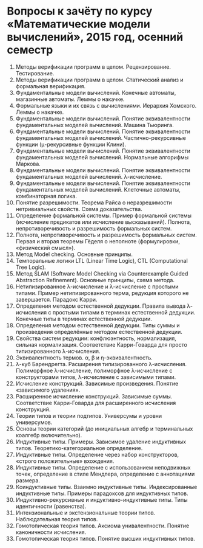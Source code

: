 # Вопросы к зачёту по курсу «Математические модели вычислений», 2015 год, осенний семестр

1. Методы верификации программ в целом. Рецензирование. Тестирование.
2. Методы верификации программ в целом. Статический анализ и формальная верификация.
3. Фундаментальные модели вычислений. Конечные автоматы, магазинные автоматы. Леммы о накачке.
4. Формальные языки и их связь с вычислениями. Иерархия Хомского. Леммы о накачке.
5. Фундаментальные модели вычислений. Понятие эквивалентности фундаментальных моделей вычислений. Машина Тьюринга.
6. Фундаментальные модели вычислений. Понятие эквивалентности фундаментальных моделей вычислений. Частично-рекурсивные функции (μ-рекурсивные функции Клини).
7. Фундаментальные модели вычислений. Понятие эквивалентности фундаментальных моделей вычислений. Нормальные алгорифмы Маркова.
8. Фундаментальные модели вычислений. Понятие эквивалентности фундаментальных моделей вычислений. λ-исчисление.
9. Фундаментальные модели вычислений. Понятие эквивалентности фундаментальных моделей вычислений. Клеточные автоматы, комбинаторная логика.
10. Понятие разрешимости. Теорема Райса о неразрешимости нетривиальных свойств. Схема доказательства.
11. Определение формальной системы. Пример формальной системы (исчисление предикатов или исчисление высказываний). Полнота, непротиворечивость и разрешимость формальных систем.
12. Полнота, непротиворечивость и разрешимость формальных систем. Первая и вторая теоремы Гёделя о неполноте (формулировки, «физический смысл»).
13. Метод Model checking. Основные принципы.
14. Темпоральные логики LTL (Linear Time Logic), CTL (Computational Tree Logic).
15. Метод SLAM (Software Model Checking via Counterexample Guided Abstraction Refinement). Основные принципы, схема метода.
16. Нетипизированное λ-исчисление и λ-исчисление с простыми типами. Пример нетипизированного терма, редукция которого не завершается. Парадокс Карри.
17. Определения методом естественной дедукции. Правила вывода λ-исчисления с простыми типами в терминах естественной дедукции. Конечные типы в терминах естественной дедукции.
18. Определения методом естественной дедукции. Типы суммы и произведения определённые методом естественной дедукции.
19. Свойства систем редукции: конфлюэнтность, нормализация, сильная нормализация. Соответствие Карри-Говарда для просто типизированного λ-исчисления.
20. Эквивалентность термов. α, β и η-эквивалентность.
21. λ-куб Барендрегта. Расширения типизированного λ-исчисления. Полиморфное λ-исчисление, полиморфное λ-исчисление с конструкторами типов, λ-исчисление с зависимыми типами.
22. Исчисление конструкций. Зависимые произведения. Понятие «зависимого удаления».
23. Расширенное исчисление конструкций. Зависимые суммы. Соответствие Карри-Говарда для расширенного исчисления конструкций.
24. Теории типов и теории подтипов. Универсумы и уровни универсумов.
25. Основы теории категорий (до инициальных алгебр и терминальных коалгебр включительно).
26. Индуктивные типы. Примеры. Зависимое удаление индуктивных типов. Теоретико-категориальное определение.
27. Индуктивные типы. Определение через набор конструкторов, «строго положительные» вхождения.
28. Индуктивные типы. Определение с использованием неподвижных точек, определение в стиле Мендлера, определение с аннотациями размера.
29. Коиндуктивные типы. Взаимно индуктивные типы. Индексированные индуктивные типы. Примеры парадоксов для индуктивных типов.
30. Индуктивно-рекурсивные и индуктивно-индуктивные типы. Типы идентичности (равенства).
31. Интензиональные и экстензиональные теории типов. Наблюдательная теория типов.
32. Гомотопическая теория типов. Аксиома унивалентности. Понятие каноничности исчисления.
33. Гомотопическая теория типов. Понятие высших индуктивных типов.
